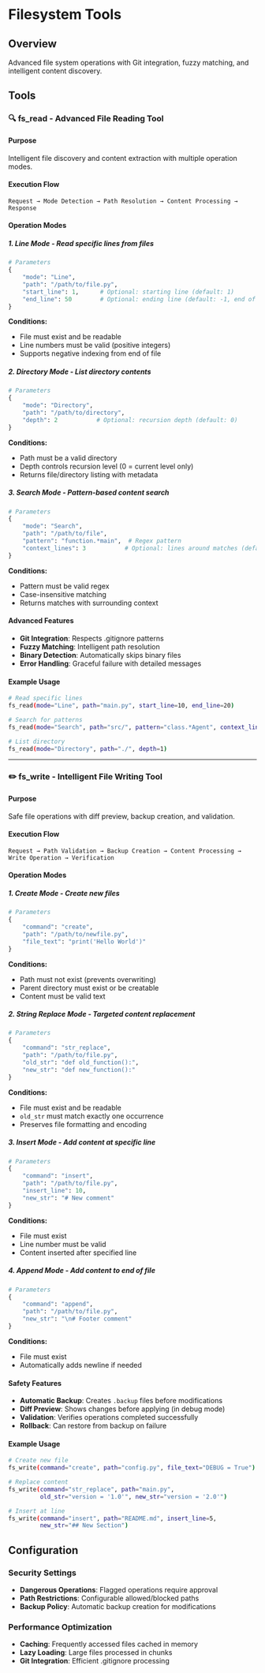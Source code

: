 # Filesystem Tools

## Overview
Advanced file system operations with Git integration, fuzzy matching, and intelligent content discovery.

## Tools

### 🔍 fs_read - Advanced File Reading Tool

#### Purpose
Intelligent file discovery and content extraction with multiple operation modes.

#### Execution Flow
```
Request → Mode Detection → Path Resolution → Content Processing → Response
```

#### Operation Modes

##### 1. **Line Mode** - Read specific lines from files
```python
# Parameters
{
    "mode": "Line",
    "path": "/path/to/file.py",
    "start_line": 1,      # Optional: starting line (default: 1)
    "end_line": 50        # Optional: ending line (default: -1, end of file)
}
```

**Conditions:**
- File must exist and be readable
- Line numbers must be valid (positive integers)
- Supports negative indexing from end of file

##### 2. **Directory Mode** - List directory contents
```python
# Parameters
{
    "mode": "Directory", 
    "path": "/path/to/directory",
    "depth": 2           # Optional: recursion depth (default: 0)
}
```

**Conditions:**
- Path must be a valid directory
- Depth controls recursion level (0 = current level only)
- Returns file/directory listing with metadata

##### 3. **Search Mode** - Pattern-based content search
```python
# Parameters
{
    "mode": "Search",
    "path": "/path/to/file",
    "pattern": "function.*main",  # Regex pattern
    "context_lines": 3           # Optional: lines around matches (default: 2)
}
```

**Conditions:**
- Pattern must be valid regex
- Case-insensitive matching
- Returns matches with surrounding context

#### Advanced Features
- **Git Integration**: Respects .gitignore patterns
- **Fuzzy Matching**: Intelligent path resolution
- **Binary Detection**: Automatically skips binary files
- **Error Handling**: Graceful failure with detailed messages

#### Example Usage
```bash
# Read specific lines
fs_read(mode="Line", path="main.py", start_line=10, end_line=20)

# Search for patterns
fs_read(mode="Search", path="src/", pattern="class.*Agent", context_lines=5)

# List directory
fs_read(mode="Directory", path="./", depth=1)
```

---

### ✏️ fs_write - Intelligent File Writing Tool

#### Purpose
Safe file operations with diff preview, backup creation, and validation.

#### Execution Flow
```
Request → Path Validation → Backup Creation → Content Processing → Write Operation → Verification
```

#### Operation Modes

##### 1. **Create Mode** - Create new files
```python
# Parameters
{
    "command": "create",
    "path": "/path/to/newfile.py",
    "file_text": "print('Hello World')"
}
```

**Conditions:**
- Path must not exist (prevents overwriting)
- Parent directory must exist or be creatable
- Content must be valid text

##### 2. **String Replace Mode** - Targeted content replacement
```python
# Parameters
{
    "command": "str_replace",
    "path": "/path/to/file.py",
    "old_str": "def old_function():",
    "new_str": "def new_function():"
}
```

**Conditions:**
- File must exist and be readable
- `old_str` must match exactly one occurrence
- Preserves file formatting and encoding

##### 3. **Insert Mode** - Add content at specific line
```python
# Parameters
{
    "command": "insert",
    "path": "/path/to/file.py", 
    "insert_line": 10,
    "new_str": "# New comment"
}
```

**Conditions:**
- File must exist
- Line number must be valid
- Content inserted after specified line

##### 4. **Append Mode** - Add content to end of file
```python
# Parameters
{
    "command": "append",
    "path": "/path/to/file.py",
    "new_str": "\n# Footer comment"
}
```

**Conditions:**
- File must exist
- Automatically adds newline if needed

#### Safety Features
- **Automatic Backup**: Creates `.backup` files before modifications
- **Diff Preview**: Shows changes before applying (in debug mode)
- **Validation**: Verifies operations completed successfully
- **Rollback**: Can restore from backup on failure

#### Example Usage
```bash
# Create new file
fs_write(command="create", path="config.py", file_text="DEBUG = True")

# Replace content
fs_write(command="str_replace", path="main.py", 
         old_str="version = '1.0'", new_str="version = '2.0'")

# Insert at line
fs_write(command="insert", path="README.md", insert_line=5, 
         new_str="## New Section")
```

## Configuration

### Security Settings
- **Dangerous Operations**: Flagged operations require approval
- **Path Restrictions**: Configurable allowed/blocked paths
- **Backup Policy**: Automatic backup creation for modifications

### Performance Optimization
- **Caching**: Frequently accessed files cached in memory
- **Lazy Loading**: Large files processed in chunks
- **Git Integration**: Efficient .gitignore processing
